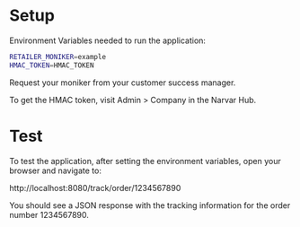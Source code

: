 # Setup

Environment Variables needed to run the application:

```bash
RETAILER_MONIKER=example
HMAC_TOKEN=HMAC_TOKEN
```

Request your moniker from your customer success manager. 

To get the HMAC token, visit Admin > Company in the Narvar Hub.

# Test

To test the application, after setting the environment variables, open your browser and navigate to:

http://localhost:8080/track/order/1234567890

You should see a JSON response with the tracking information for the order number 1234567890.


